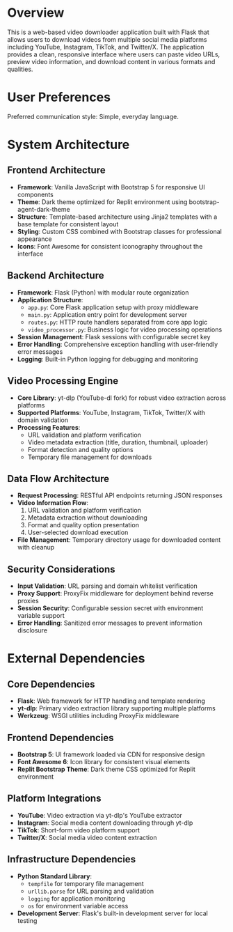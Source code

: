 # Overview

This is a web-based video downloader application built with Flask that allows users to download videos from multiple social media platforms including YouTube, Instagram, TikTok, and Twitter/X. The application provides a clean, responsive interface where users can paste video URLs, preview video information, and download content in various formats and qualities.

# User Preferences

Preferred communication style: Simple, everyday language.

# System Architecture

## Frontend Architecture
- **Framework**: Vanilla JavaScript with Bootstrap 5 for responsive UI components
- **Theme**: Dark theme optimized for Replit environment using bootstrap-agent-dark-theme
- **Structure**: Template-based architecture using Jinja2 templates with a base template for consistent layout
- **Styling**: Custom CSS combined with Bootstrap classes for professional appearance
- **Icons**: Font Awesome for consistent iconography throughout the interface

## Backend Architecture
- **Framework**: Flask (Python) with modular route organization
- **Application Structure**: 
  - `app.py`: Core Flask application setup with proxy middleware
  - `main.py`: Application entry point for development server
  - `routes.py`: HTTP route handlers separated from core app logic
  - `video_processor.py`: Business logic for video processing operations
- **Session Management**: Flask sessions with configurable secret key
- **Error Handling**: Comprehensive exception handling with user-friendly error messages
- **Logging**: Built-in Python logging for debugging and monitoring

## Video Processing Engine
- **Core Library**: yt-dlp (YouTube-dl fork) for robust video extraction across platforms
- **Supported Platforms**: YouTube, Instagram, TikTok, Twitter/X with domain validation
- **Processing Features**:
  - URL validation and platform verification
  - Video metadata extraction (title, duration, thumbnail, uploader)
  - Format detection and quality options
  - Temporary file management for downloads

## Data Flow Architecture
- **Request Processing**: RESTful API endpoints returning JSON responses
- **Video Information Flow**: 
  1. URL validation and platform verification
  2. Metadata extraction without downloading
  3. Format and quality option presentation
  4. User-selected download execution
- **File Management**: Temporary directory usage for downloaded content with cleanup

## Security Considerations
- **Input Validation**: URL parsing and domain whitelist verification
- **Proxy Support**: ProxyFix middleware for deployment behind reverse proxies
- **Session Security**: Configurable session secret with environment variable support
- **Error Handling**: Sanitized error messages to prevent information disclosure

# External Dependencies

## Core Dependencies
- **Flask**: Web framework for HTTP handling and template rendering
- **yt-dlp**: Primary video extraction library supporting multiple platforms
- **Werkzeug**: WSGI utilities including ProxyFix middleware

## Frontend Dependencies
- **Bootstrap 5**: UI framework loaded via CDN for responsive design
- **Font Awesome 6**: Icon library for consistent visual elements
- **Replit Bootstrap Theme**: Dark theme CSS optimized for Replit environment

## Platform Integrations
- **YouTube**: Video extraction via yt-dlp's YouTube extractor
- **Instagram**: Social media content downloading through yt-dlp
- **TikTok**: Short-form video platform support
- **Twitter/X**: Social media video content extraction

## Infrastructure Dependencies
- **Python Standard Library**: 
  - `tempfile` for temporary file management
  - `urllib.parse` for URL parsing and validation
  - `logging` for application monitoring
  - `os` for environment variable access
- **Development Server**: Flask's built-in development server for local testing